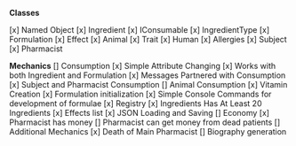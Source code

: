 **Classes**

[x] Named Object
[x] Ingredient
[x] IConsumable
[x] IngredientType
[x] Formulation
[x] Effect
[x] Animal
[x] Trait
[x] Human
    [x] Allergies
[x] Subject
[x] Pharmacist

**Mechanics**
[] Consumption
    [x] Simple Attribute Changing
    [x] Works with both Ingredient and Formulation
    [x] Messages Partnered with Consumption
    [x] Subject and Pharmacist Consumption
    [] Animal Consumption
[x] Vitamin Creation
    [x] Formulation initialization
    [x] Simple Console Commands for development of formulae
[x] Registry
    [x] Ingredients Has At Least 20 Ingredients
    [x] Effects list
    [x] JSON Loading and Saving
[] Economy
    [x] Pharmacist has money
    [] Pharmacist can get money from dead patients
[] Additional Mechanics
    [x] Death of Main Pharmacist
    [] Biography generation